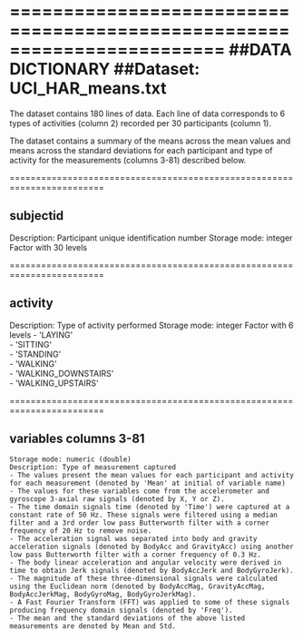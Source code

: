 ========================================================================
##DATA DICTIONARY 
##Dataset: UCI_HAR_means.txt
========================================================================

The dataset contains 180 lines of data. Each line of data corresponds to 6 types of activities (column 2) recorded per 30 participants (column 1).

The dataset contains a summary of the means across the mean values and means across the standard deviations for each participant and type of activity for the measurements (columns 3-81) described below. 

========================================================================
##   subjectid
   Description: Participant unique identification number
   Storage mode: integer
   Factor with 30 levels

========================================================================
##   activity
   Description: Type of activity performed
   Storage mode: integer
   Factor with 6 levels
 	- 'LAYING'                      
 	- 'SITTING'                   
	- 'STANDING'                    
	- 'WALKING'                     
	- 'WALKING_DOWNSTAIRS'          
	- 'WALKING_UPSTAIRS'            

========================================================================
##   variables columns 3-81
    Storage mode: numeric (double)
    Description: Type of measurement captured
	- The values present the mean values for each participant and activity for each measurement (denoted by 'Mean' at initial of variable name)
 	- The values for these variables come from the accelerometer and gyroscope 3-axial raw signals (denoted by X, Y or Z).
 	- The time domain signals time (denoted by 'Time') were captured at a constant rate of 50 Hz. These signals were filtered using a median filter and a 3rd order low pass Butterworth filter with a corner frequency of 20 Hz to remove noise. 
 	- The acceleration signal was separated into body and gravity acceleration signals (denoted by BodyAcc and GravityAcc) using another low pass Butterworth filter with a corner frequency of 0.3 Hz. 
 	- The body linear acceleration and angular velocity were derived in time to obtain Jerk signals (denoted by BodyAccJerk and BodyGyroJerk). 
 	- The magnitude of these three-dimensional signals were calculated using the Euclidean norm (denoted by BodyAccMag, GravityAccMag, BodyAccJerkMag, BodyGyroMag, BodyGyroJerkMag). 
 	- A Fast Fourier Transform (FFT) was applied to some of these signals producing frequency domain signals (denoted by 'Freq'). 
 	- The mean and the standard deviations of the above listed measurements are denoted by Mean and Std.
	
   

